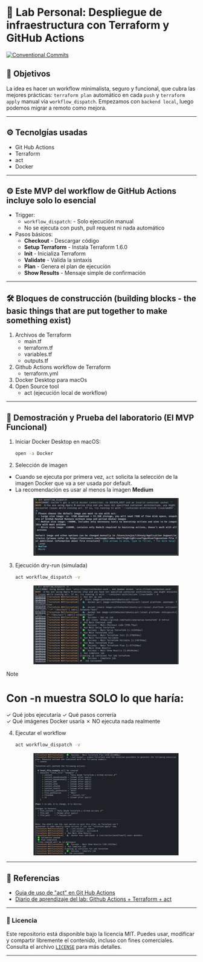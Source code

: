 # 🧪 Lab Personal: Despliegue de infraestructura con Terraform y GitHub Actions

[![Conventional Commits](https://img.shields.io/badge/Conventional%20Commits-1.0.0-%23FE5196?logo=conventionalcommits&logoColor=white)](https://conventionalcommits.org)

## 🎯 Objetivos
La idea es hacer un workflow minimalista, seguro y funcional, que cubra las mejores prácticas: `terraform plan` automático en cada `push` y `terraform apply` manual via `workflow_dispatch`. Empezamos con `backend local`, luego podemos migrar a remoto como mejora.

---

## ⚙ Tecnolgías usadas
- Git Hub Actions
- Terraform
- act
- Docker

---

## ⚙ Este MVP del workflow de GitHub Actions incluye solo lo esencial
- Trigger:
    - `workflow_dispatch`: - Solo ejecución manual
    - No se ejecuta con push, pull request ni nada automático
- Pasos básicos:
    - **Checkout** - Descargar código
    - **Setup Terraform** - Instala Terraform 1.6.0
    - **Init** - Inicializa Terraform
    - **Validate** - Valida la sintaxis
    - **Plan** - Genera el plan de ejecución
    - **Show Results** - Mensaje simple de confirmación

---

## 🛠 Bloques de construcción (building blocks - the basic things that are put together to make something exist)
1. Archivos de Terraform
    - main.tf
    - terraform.tf
    - variables.tf
    - outputs.tf
2. Github Actions workflow de Terraform
    - terraform.yml
3. Docker Desktop para macOs
4. Open Source tool
    - act (ejecución local de workflow)

---

## 🚀 Demostración y Prueba del laboratorio (El MVP Funcional)
1. Iniciar Docker Desktop en macOS:
    ```bash
    open -a Docker
    ```
2. Selección de imagen
- Cuando se ejecuta por primera vez, `act` solicita la selección de la imagen Docker que va a ser usada por default.
- La recomendación es usar al menos la imagen **Medium**
    <p align="center">
        <img src="imagenes/act-select-image.png" alt="act-select-image" width="80%">
    </p>
3. Ejecución dry-run (simulada)
    ```bash
    act workflow_dispatch -v
    ```
    <p align="center">
        <img src="imagenes/dry-run.png" alt="dry-run" width="80%">
    </p>
    
> [!NOTE]  
> # Con -n muestra SOLO lo que haría:<br>
> ✓ Qué jobs ejecutaría
> ✓ Qué pasos correría  
> ✓ Qué imágenes Docker usaría
> ✗ NO ejecuta nada realmente  

4. Ejecutar el workflow
    ```bash
    act workflow_dispatch -v
    ```
    <p align="center">
        <img src="imagenes/act-exec.png" alt="act-exec" width="80%">
    </p>

---

## 🔗 Referencias
- [Guia de uso de "act" en Git Hub Actions](https://github.com/samuelrojasm/lab-github-actions-terraform-mvp/blob/main/learning/cheatsheets/guia-github-actions-act.md)
- [Diario de aprendizaje del lab: Github Actions + Terraform + act](https://github.com/samuelrojasm/lab-github-actions-terraform-mvp/tree/main/learning)

---

### 📝 Licencia

Este repositorio está disponible bajo la licencia MIT.
Puedes usar, modificar y compartir libremente el contenido, incluso con fines comerciales.
Consulta el archivo [`LICENSE`](./LICENSE) para más detalles.

---